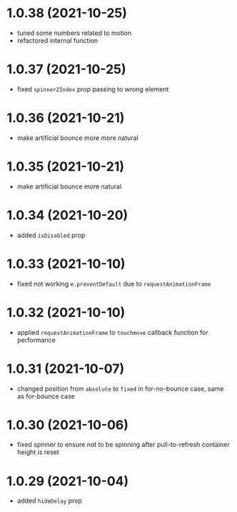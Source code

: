 # 1.0.38 (2021-10-25)

- tuned some numbers related to motion
- refactored internal function

# 1.0.37 (2021-10-25)

- fixed `spinnerZIndex` prop passing to wrong element

# 1.0.36 (2021-10-21)

- make artificial bounce more more natural

# 1.0.35 (2021-10-21)

- make artificial bounce more natural

# 1.0.34 (2021-10-20)

- added `isDisabled` prop

# 1.0.33 (2021-10-10)

- fixed not working `e.preventDefault` due to `requestAnimationFrame`

# 1.0.32 (2021-10-10)

- applied `requestAnimationFrame` to `touchmove` callback function for performance

# 1.0.31 (2021-10-07)

- changed position from `absolute` to `fixed` in for-no-bounce case, same as for-bounce case

# 1.0.30 (2021-10-06)

- fixed spinner to ensure not to be spinning after pull-to-refresh container height is reset

# 1.0.29 (2021-10-04)

- added `hideDelay` prop
